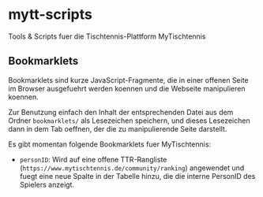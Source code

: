 # mytt-scripts
Tools &amp; Scripts fuer die Tischtennis-Plattform MyTischtennis


## Bookmarklets
Bookmarklets sind kurze JavaScript-Fragmente, die in einer offenen Seite im Browser ausgefuehrt
werden koennen und die Webseite manipulieren koennen.

Zur Benutzung einfach den Inhalt der entsprechenden Datei aus dem Ordner `bookmarklets/` als
Lesezeichen speichern, und dieses Lesezeichen dann in dem Tab oeffnen, der die zu manipulierende
Seite darstellt.

Es gibt momentan folgende Bookmarklets fuer MyTischtennis:
* `personID`: Wird auf eine offene TTR-Rangliste (`https://www.mytischtennis.de/community/ranking`)
angewendet und fuegt eine neue Spalte in der Tabelle hinzu, die die interne PersonID des Spielers
anzeigt.


